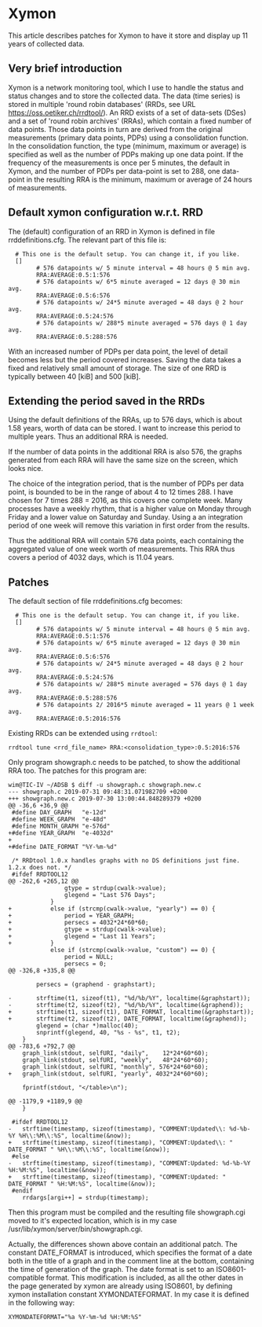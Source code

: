 # Xymon

This article describes patches for Xymon to have it store and display up 11
years of collected data.


## Very brief introduction

Xymon is a network monitoring tool, which I use to handle the status and status
changes and to store the collected data. The data (time series) is stored in
multiple 'round robin databases' (RRDs, see URL https://oss.oetiker.ch/rrdtool/).
An RRD exists of a set of data-sets (DSes) and a set of 'round robin archives'
(RRAs), which contain a fixed number of data points. Those data points in turn
are derived from the original measurements (primary data points, PDPs) using a
consolidation function. In the consolidation function, the type (minimum,
maximum or average) is specified as well as the number of PDPs making up one
data point. If the frequency of the measurements is once per 5 minutes, the
default in Xymon, and the number of PDPs per data-point is set to 288, one
data-point in the resulting RRA is the minimum, maximum or average of 24 hours
of measurements.


## Default xymon configuration w.r.t. RRD

The (default) configuration of an RRD in Xymon is defined in file
rrddefinitions.cfg. The relevant part of this file is:

```
  # This one is the default setup. You can change it, if you like.
  []
        # 576 datapoints w/ 5 minute interval = 48 hours @ 5 min avg.
        RRA:AVERAGE:0.5:1:576
        # 576 datapoints w/ 6*5 minute averaged = 12 days @ 30 min avg.
        RRA:AVERAGE:0.5:6:576
        # 576 datapoints w/ 24*5 minute averaged = 48 days @ 2 hour avg.
        RRA:AVERAGE:0.5:24:576
        # 576 datapoints w/ 288*5 minute averaged = 576 days @ 1 day avg.
        RRA:AVERAGE:0.5:288:576
```

With an increased number of PDPs per data point, the level of detail becomes
less but the period covered increases. Saving the data takes a fixed and
relatively small amount of storage. The size of one RRD is typically between 40
[kiB] and 500 [kiB].


## Extending the period saved in the RRDs

Using the default definitions of the RRAs, up to 576 days, which is about
1.58 years, worth of data can be stored. I want to increase this period to
multiple years. Thus an additional RRA is needed.

If the number of data points in the additional RRA is also 576, the graphs
generated from each RRA will have the same size on the screen, which looks nice.

The choice of the integration period, that is the number of PDPs per data point,
is bounded to be in the range of about 4 to 12 times 288. I have chosen for 7
times 288 = 2016, as this covers one complete week. Many processes have a weekly
rhythm, that is a higher value on Monday through Friday and a lower value on
Saturday and Sunday. Using a an integration period of one week will remove this
variation in first order from the results.

Thus the additional RRA will contain 576 data points, each containing the
aggregated value of one week worth of measurements. This RRA thus covers a
period of 4032 days, which is 11.04 years.


## Patches

The default section of file rrddefinitions.cfg becomes:

```
  # This one is the default setup. You can change it, if you like.
  []
        # 576 datapoints w/ 5 minute interval = 48 hours @ 5 min avg.
        RRA:AVERAGE:0.5:1:576
        # 576 datapoints w/ 6*5 minute averaged = 12 days @ 30 min avg.
        RRA:AVERAGE:0.5:6:576
        # 576 datapoints w/ 24*5 minute averaged = 48 days @ 2 hour avg.
        RRA:AVERAGE:0.5:24:576
        # 576 datapoints w/ 288*5 minute averaged = 576 days @ 1 day avg.
        RRA:AVERAGE:0.5:288:576
        # 576 datapoints 2/ 2016*5 minute averaged = 11 years @ 1 week avg.
        RRA:AVERAGE:0.5:2016:576
```

Existing RRDs can be extended using `rrdtool`:

```
rrdtool tune <rrd_file_name> RRA:<consolidation_type>:0.5:2016:576
```

Only program showgraph.c needs to be patched, to show the additional RRA too.
The patches for this program are:

```
wim@TIC-IV ~/ADSB $ diff -u showgraph.c showgraph.new.c 
--- showgraph.c	2019-07-31 09:48:31.071982709 +0200
+++ showgraph.new.c	2019-07-30 13:00:44.848289379 +0200
@@ -36,6 +36,9 @@
 #define DAY_GRAPH   "e-12d"
 #define WEEK_GRAPH  "e-48d"
 #define MONTH_GRAPH "e-576d"
+#define YEAR_GRAPH  "e-4032d"
+
+#define DATE_FORMAT "%Y-%m-%d"
 
 /* RRDtool 1.0.x handles graphs with no DS definitions just fine. 1.2.x does not. */
 #ifdef RRDTOOL12
@@ -262,6 +265,12 @@
 				gtype = strdup(cwalk->value);
 				glegend = "Last 576 Days";
 			}
+			else if (strcmp(cwalk->value, "yearly") == 0) {
+				period = YEAR_GRAPH;
+				persecs = 4032*24*60*60;
+				gtype = strdup(cwalk->value);
+				glegend = "Last 11 Years";
+			}
 			else if (strcmp(cwalk->value, "custom") == 0) {
 				period = NULL;
 				persecs = 0;
@@ -326,8 +335,8 @@
 
 		persecs = (graphend - graphstart);
 
-		strftime(t1, sizeof(t1), "%d/%b/%Y", localtime(&graphstart));
-		strftime(t2, sizeof(t2), "%d/%b/%Y", localtime(&graphend));
+		strftime(t1, sizeof(t1), DATE_FORMAT, localtime(&graphstart));
+		strftime(t2, sizeof(t2), DATE_FORMAT, localtime(&graphend));
 		glegend = (char *)malloc(40);
 		snprintf(glegend, 40, "%s - %s", t1, t2);
 	}
@@ -783,6 +792,7 @@
 	graph_link(stdout, selfURI, "daily",    12*24*60*60);
 	graph_link(stdout, selfURI, "weekly",   48*24*60*60);
 	graph_link(stdout, selfURI, "monthly", 576*24*60*60);
+	graph_link(stdout, selfURI, "yearly", 4032*24*60*60);
 
 	fprintf(stdout, "</table>\n");
 
@@ -1179,9 +1189,9 @@
 	}
 
 #ifdef RRDTOOL12
-	strftime(timestamp, sizeof(timestamp), "COMMENT:Updated\\: %d-%b-%Y %H\\:%M\\:%S", localtime(&now));
+	strftime(timestamp, sizeof(timestamp), "COMMENT:Updated\\: " DATE_FORMAT " %H\\:%M\\:%S", localtime(&now));
 #else
-	strftime(timestamp, sizeof(timestamp), "COMMENT:Updated: %d-%b-%Y %H:%M:%S", localtime(&now));
+	strftime(timestamp, sizeof(timestamp), "COMMENT:Updated: " DATE_FORMAT " %H:%M:%S", localtime(&now));
 #endif
 	rrdargs[argi++] = strdup(timestamp);
 ```
 
Then this program must be compiled and the resulting file showgraph.cgi moved to
it's expected location, which is in my case /usr/lib/xymon/server/bin/showgraph.cgi.
 
Actually, the differences shown above contain an additional patch. The constant
DATE_FORMAT is introduced, which specifies the format of a date both in the
title of a graph and in the comment line at the bottom, containing the time of
generation of the graph. The date format is set to an ISO8601-compatible format.
This modification is included, as all the other dates in the page generated by
xymon are already using ISO8601, by defining xymon installation constant
XYMONDATEFORMAT. In my case it is defined in the following way:
 
```
XYMONDATEFORMAT="%a %Y-%m-%d %H:%M:%S"
```
